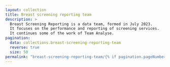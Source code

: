 ```yaml
---
layout: collection
title: Breast screening reporting team
description: >
  Breast Screening Reporting is a data team, formed in July 2023.
  It focuses on the performance and reporting of screening services.
  It continues some of the work of Team Analyse.
pagination:
  data: collections.breast-screening-reporting-team
  reverse: true
  size: 50
permalink: "breast-screening-reporting-team/{% if pagination.pageNumber > 0 %}page/{{ pagination.pageNumber + 1 }}{% endif %}/"
---
```


